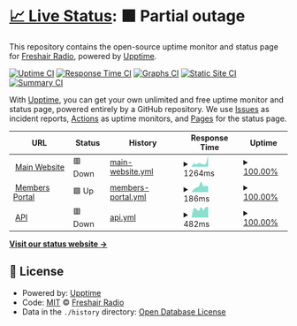 # [📈 Live Status](https://freshairradio.github.io/upptime): <!--live status--> **🟧 Partial outage**

This repository contains the open-source uptime monitor and status page for [Freshair Radio](https://freshair.radio), powered by [Upptime](https://github.com/upptime/upptime).

[![Uptime CI](https://github.com/freshairradio/upptime/workflows/Uptime%20CI/badge.svg)](https://github.com/upptime/upptime/actions?query=workflow%3A%22Uptime+CI%22)
[![Response Time CI](https://github.com/freshairradio/upptime/workflows/Response%20Time%20CI/badge.svg)](https://github.com/upptime/upptime/actions?query=workflow%3A%22Response+Time+CI%22)
[![Graphs CI](https://github.com/freshairradio/upptime/workflows/Graphs%20CI/badge.svg)](https://github.com/upptime/upptime/actions?query=workflow%3A%22Graphs+CI%22)
[![Static Site CI](https://github.com/freshairradio/upptime/workflows/Static%20Site%20CI/badge.svg)](https://github.com/upptime/upptime/actions?query=workflow%3A%22Static+Site+CI%22)
[![Summary CI](https://github.com/freshairradio/upptime/workflows/Summary%20CI/badge.svg)](https://github.com/upptime/upptime/actions?query=workflow%3A%22Summary+CI%22)

With [Upptime](https://upptime.js.org), you can get your own unlimited and free uptime monitor and status page, powered entirely by a GitHub repository. We use [Issues](https://github.com/freshairradio/upptime/issues) as incident reports, [Actions](https://github.com/freshairradio/upptime/actions) as uptime monitors, and [Pages](https://freshairradio.github.io/upptime) for the status page.

<!--start: status pages-->
<!-- This summary is generated by Upptime (https://github.com/upptime/upptime) -->
<!-- Do not edit this manually, your changes will be overwritten -->
<!-- prettier-ignore -->
| URL | Status | History | Response Time | Uptime |
| --- | ------ | ------- | ------------- | ------ |
| <img alt="" src="https://favicons.githubusercontent.com/freshair.radio" height="13"> [Main Website](https://freshair.radio) | 🟥 Down | [main-website.yml](https://github.com/freshairradio/upptime/commits/HEAD/history/main-website.yml) | <details><summary><img alt="Response time graph" src="./graphs/main-website/response-time-week.png" height="20"> 1264ms</summary><br><a href="https://freshairradio.github.io/upptime/history/main-website"><img alt="Response time 1060" src="https://img.shields.io/endpoint?url=https%3A%2F%2Fraw.githubusercontent.com%2Ffreshairradio%2Fupptime%2FHEAD%2Fapi%2Fmain-website%2Fresponse-time.json"></a><br><a href="https://freshairradio.github.io/upptime/history/main-website"><img alt="24-hour response time 3462" src="https://img.shields.io/endpoint?url=https%3A%2F%2Fraw.githubusercontent.com%2Ffreshairradio%2Fupptime%2FHEAD%2Fapi%2Fmain-website%2Fresponse-time-day.json"></a><br><a href="https://freshairradio.github.io/upptime/history/main-website"><img alt="7-day response time 1264" src="https://img.shields.io/endpoint?url=https%3A%2F%2Fraw.githubusercontent.com%2Ffreshairradio%2Fupptime%2FHEAD%2Fapi%2Fmain-website%2Fresponse-time-week.json"></a><br><a href="https://freshairradio.github.io/upptime/history/main-website"><img alt="30-day response time 953" src="https://img.shields.io/endpoint?url=https%3A%2F%2Fraw.githubusercontent.com%2Ffreshairradio%2Fupptime%2FHEAD%2Fapi%2Fmain-website%2Fresponse-time-month.json"></a><br><a href="https://freshairradio.github.io/upptime/history/main-website"><img alt="1-year response time 1060" src="https://img.shields.io/endpoint?url=https%3A%2F%2Fraw.githubusercontent.com%2Ffreshairradio%2Fupptime%2FHEAD%2Fapi%2Fmain-website%2Fresponse-time-year.json"></a></details> | <details><summary><a href="https://freshairradio.github.io/upptime/history/main-website">100.00%</a></summary><a href="https://freshairradio.github.io/upptime/history/main-website"><img alt="All-time uptime 99.07%" src="https://img.shields.io/endpoint?url=https%3A%2F%2Fraw.githubusercontent.com%2Ffreshairradio%2Fupptime%2FHEAD%2Fapi%2Fmain-website%2Fuptime.json"></a><br><a href="https://freshairradio.github.io/upptime/history/main-website"><img alt="24-hour uptime 100.00%" src="https://img.shields.io/endpoint?url=https%3A%2F%2Fraw.githubusercontent.com%2Ffreshairradio%2Fupptime%2FHEAD%2Fapi%2Fmain-website%2Fuptime-day.json"></a><br><a href="https://freshairradio.github.io/upptime/history/main-website"><img alt="7-day uptime 100.00%" src="https://img.shields.io/endpoint?url=https%3A%2F%2Fraw.githubusercontent.com%2Ffreshairradio%2Fupptime%2FHEAD%2Fapi%2Fmain-website%2Fuptime-week.json"></a><br><a href="https://freshairradio.github.io/upptime/history/main-website"><img alt="30-day uptime 100.00%" src="https://img.shields.io/endpoint?url=https%3A%2F%2Fraw.githubusercontent.com%2Ffreshairradio%2Fupptime%2FHEAD%2Fapi%2Fmain-website%2Fuptime-month.json"></a><br><a href="https://freshairradio.github.io/upptime/history/main-website"><img alt="1-year uptime 99.07%" src="https://img.shields.io/endpoint?url=https%3A%2F%2Fraw.githubusercontent.com%2Ffreshairradio%2Fupptime%2FHEAD%2Fapi%2Fmain-website%2Fuptime-year.json"></a></details>
| <img alt="" src="https://favicons.githubusercontent.com/ctrl.freshair.radio" height="13"> [Members Portal](https://ctrl.freshair.radio) | 🟩 Up | [members-portal.yml](https://github.com/freshairradio/upptime/commits/HEAD/history/members-portal.yml) | <details><summary><img alt="Response time graph" src="./graphs/members-portal/response-time-week.png" height="20"> 186ms</summary><br><a href="https://freshairradio.github.io/upptime/history/members-portal"><img alt="Response time 274" src="https://img.shields.io/endpoint?url=https%3A%2F%2Fraw.githubusercontent.com%2Ffreshairradio%2Fupptime%2FHEAD%2Fapi%2Fmembers-portal%2Fresponse-time.json"></a><br><a href="https://freshairradio.github.io/upptime/history/members-portal"><img alt="24-hour response time 193" src="https://img.shields.io/endpoint?url=https%3A%2F%2Fraw.githubusercontent.com%2Ffreshairradio%2Fupptime%2FHEAD%2Fapi%2Fmembers-portal%2Fresponse-time-day.json"></a><br><a href="https://freshairradio.github.io/upptime/history/members-portal"><img alt="7-day response time 186" src="https://img.shields.io/endpoint?url=https%3A%2F%2Fraw.githubusercontent.com%2Ffreshairradio%2Fupptime%2FHEAD%2Fapi%2Fmembers-portal%2Fresponse-time-week.json"></a><br><a href="https://freshairradio.github.io/upptime/history/members-portal"><img alt="30-day response time 252" src="https://img.shields.io/endpoint?url=https%3A%2F%2Fraw.githubusercontent.com%2Ffreshairradio%2Fupptime%2FHEAD%2Fapi%2Fmembers-portal%2Fresponse-time-month.json"></a><br><a href="https://freshairradio.github.io/upptime/history/members-portal"><img alt="1-year response time 274" src="https://img.shields.io/endpoint?url=https%3A%2F%2Fraw.githubusercontent.com%2Ffreshairradio%2Fupptime%2FHEAD%2Fapi%2Fmembers-portal%2Fresponse-time-year.json"></a></details> | <details><summary><a href="https://freshairradio.github.io/upptime/history/members-portal">100.00%</a></summary><a href="https://freshairradio.github.io/upptime/history/members-portal"><img alt="All-time uptime 100.00%" src="https://img.shields.io/endpoint?url=https%3A%2F%2Fraw.githubusercontent.com%2Ffreshairradio%2Fupptime%2FHEAD%2Fapi%2Fmembers-portal%2Fuptime.json"></a><br><a href="https://freshairradio.github.io/upptime/history/members-portal"><img alt="24-hour uptime 100.00%" src="https://img.shields.io/endpoint?url=https%3A%2F%2Fraw.githubusercontent.com%2Ffreshairradio%2Fupptime%2FHEAD%2Fapi%2Fmembers-portal%2Fuptime-day.json"></a><br><a href="https://freshairradio.github.io/upptime/history/members-portal"><img alt="7-day uptime 100.00%" src="https://img.shields.io/endpoint?url=https%3A%2F%2Fraw.githubusercontent.com%2Ffreshairradio%2Fupptime%2FHEAD%2Fapi%2Fmembers-portal%2Fuptime-week.json"></a><br><a href="https://freshairradio.github.io/upptime/history/members-portal"><img alt="30-day uptime 100.00%" src="https://img.shields.io/endpoint?url=https%3A%2F%2Fraw.githubusercontent.com%2Ffreshairradio%2Fupptime%2FHEAD%2Fapi%2Fmembers-portal%2Fuptime-month.json"></a><br><a href="https://freshairradio.github.io/upptime/history/members-portal"><img alt="1-year uptime 100.00%" src="https://img.shields.io/endpoint?url=https%3A%2F%2Fraw.githubusercontent.com%2Ffreshairradio%2Fupptime%2FHEAD%2Fapi%2Fmembers-portal%2Fuptime-year.json"></a></details>
| <img alt="" src="https://favicons.githubusercontent.com/data.freshair.radio" height="13"> [API](https://data.freshair.radio/v1/public/shows) | 🟥 Down | [api.yml](https://github.com/freshairradio/upptime/commits/HEAD/history/api.yml) | <details><summary><img alt="Response time graph" src="./graphs/api/response-time-week.png" height="20"> 482ms</summary><br><a href="https://freshairradio.github.io/upptime/history/api"><img alt="Response time 622" src="https://img.shields.io/endpoint?url=https%3A%2F%2Fraw.githubusercontent.com%2Ffreshairradio%2Fupptime%2FHEAD%2Fapi%2Fapi%2Fresponse-time.json"></a><br><a href="https://freshairradio.github.io/upptime/history/api"><img alt="24-hour response time 563" src="https://img.shields.io/endpoint?url=https%3A%2F%2Fraw.githubusercontent.com%2Ffreshairradio%2Fupptime%2FHEAD%2Fapi%2Fapi%2Fresponse-time-day.json"></a><br><a href="https://freshairradio.github.io/upptime/history/api"><img alt="7-day response time 482" src="https://img.shields.io/endpoint?url=https%3A%2F%2Fraw.githubusercontent.com%2Ffreshairradio%2Fupptime%2FHEAD%2Fapi%2Fapi%2Fresponse-time-week.json"></a><br><a href="https://freshairradio.github.io/upptime/history/api"><img alt="30-day response time 548" src="https://img.shields.io/endpoint?url=https%3A%2F%2Fraw.githubusercontent.com%2Ffreshairradio%2Fupptime%2FHEAD%2Fapi%2Fapi%2Fresponse-time-month.json"></a><br><a href="https://freshairradio.github.io/upptime/history/api"><img alt="1-year response time 622" src="https://img.shields.io/endpoint?url=https%3A%2F%2Fraw.githubusercontent.com%2Ffreshairradio%2Fupptime%2FHEAD%2Fapi%2Fapi%2Fresponse-time-year.json"></a></details> | <details><summary><a href="https://freshairradio.github.io/upptime/history/api">100.00%</a></summary><a href="https://freshairradio.github.io/upptime/history/api"><img alt="All-time uptime 94.51%" src="https://img.shields.io/endpoint?url=https%3A%2F%2Fraw.githubusercontent.com%2Ffreshairradio%2Fupptime%2FHEAD%2Fapi%2Fapi%2Fuptime.json"></a><br><a href="https://freshairradio.github.io/upptime/history/api"><img alt="24-hour uptime 100.00%" src="https://img.shields.io/endpoint?url=https%3A%2F%2Fraw.githubusercontent.com%2Ffreshairradio%2Fupptime%2FHEAD%2Fapi%2Fapi%2Fuptime-day.json"></a><br><a href="https://freshairradio.github.io/upptime/history/api"><img alt="7-day uptime 100.00%" src="https://img.shields.io/endpoint?url=https%3A%2F%2Fraw.githubusercontent.com%2Ffreshairradio%2Fupptime%2FHEAD%2Fapi%2Fapi%2Fuptime-week.json"></a><br><a href="https://freshairradio.github.io/upptime/history/api"><img alt="30-day uptime 100.00%" src="https://img.shields.io/endpoint?url=https%3A%2F%2Fraw.githubusercontent.com%2Ffreshairradio%2Fupptime%2FHEAD%2Fapi%2Fapi%2Fuptime-month.json"></a><br><a href="https://freshairradio.github.io/upptime/history/api"><img alt="1-year uptime 94.51%" src="https://img.shields.io/endpoint?url=https%3A%2F%2Fraw.githubusercontent.com%2Ffreshairradio%2Fupptime%2FHEAD%2Fapi%2Fapi%2Fuptime-year.json"></a></details>

<!--end: status pages-->

[**Visit our status website →**](https://freshairradio.github.io/upptime)

## 📄 License

- Powered by: [Upptime](https://github.com/upptime/upptime)
- Code: [MIT](./LICENSE) © [Freshair Radio](https://freshair.radio)
- Data in the `./history` directory: [Open Database License](https://opendatacommons.org/licenses/odbl/1-0/)
